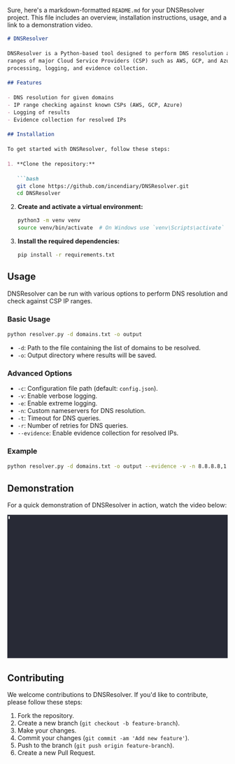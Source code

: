 Sure, here's a markdown-formatted `README.md` for your DNSResolver project. This file includes an overview, installation
instructions, usage, and a link to a demonstration video.

```markdown
# DNSResolver

DNSResolver is a Python-based tool designed to perform DNS resolution and check resolved IP addresses against known IP
ranges of major Cloud Service Providers (CSP) such as AWS, GCP, and Azure. It includes functionalities for domain
processing, logging, and evidence collection.

## Features

- DNS resolution for given domains
- IP range checking against known CSPs (AWS, GCP, Azure)
- Logging of results
- Evidence collection for resolved IPs

## Installation

To get started with DNSResolver, follow these steps:

1. **Clone the repository:**

   ```bash
   git clone https://github.com/incendiary/DNSResolver.git
   cd DNSResolver
   ```

2. **Create and activate a virtual environment:**

   ```bash
   python3 -m venv venv
   source venv/bin/activate  # On Windows use `venv\Scripts\activate`
   ```

3. **Install the required dependencies:**

   ```bash
   pip install -r requirements.txt
   ```

## Usage

DNSResolver can be run with various options to perform DNS resolution and check against CSP IP ranges.

### Basic Usage

```bash
python resolver.py -d domains.txt -o output
```

- `-d`: Path to the file containing the list of domains to be resolved.
- `-o`: Output directory where results will be saved.

### Advanced Options

- `-c`: Configuration file path (default: `config.json`).
- `-v`: Enable verbose logging.
- `-e`: Enable extreme logging.
- `-n`: Custom nameservers for DNS resolution.
- `-t`: Timeout for DNS queries.
- `-r`: Number of retries for DNS queries.
- `--evidence`: Enable evidence collection for resolved IPs.

### Example

```bash
python resolver.py -d domains.txt -o output --evidence -v -n 8.8.8.8,1.1.1.1 -t 2 -r 3
```

## Demonstration

For a quick demonstration of DNSResolver in action, watch the video below:

![DNSResolver Demo](media/simplerun.gif)

## Contributing

We welcome contributions to DNSResolver. If you'd like to contribute, please follow these steps:

1. Fork the repository.
2. Create a new branch (`git checkout -b feature-branch`).
3. Make your changes.
4. Commit your changes (`git commit -am 'Add new feature'`).
5. Push to the branch (`git push origin feature-branch`).
6. Create a new Pull Request.

